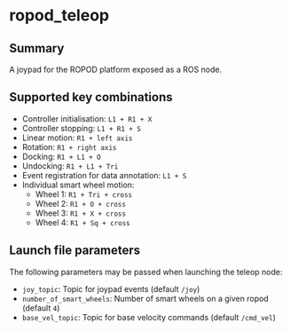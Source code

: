 # ropod_teleop

## Summary

A joypad for the ROPOD platform exposed as a ROS node.

## Supported key combinations

* Controller initialisation: `L1 + R1 + X`
* Controller stopping: `L1 + R1 + S`
* Linear motion: `R1 + left axis`
* Rotation: `R1 + right axis`
* Docking: `R1 + L1 + O`
* Undocking: `R1 + L1 + Tri`
* Event registration for data annotation: `L1 + S`
* Individual smart wheel motion:
    * Wheel 1: `R1 + Tri + cross`
    * Wheel 2: `R1 + O + cross`
    * Wheel 3: `R1 + X + cross`
    * Wheel 4: `R1 + Sq + cross`

## Launch file parameters

The following parameters may be passed when launching the teleop node:

* `joy_topic`: Topic for joypad events (default `/joy`)
* `number_of_smart_wheels`: Number of smart wheels on a given ropod (default `4`)
* `base_vel_topic`: Topic for base velocity commands (default `/cmd_vel`)

